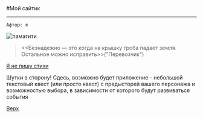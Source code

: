 <a id="anchor"></a>
---
#Мой сайтик 
___
```
Афтор: я
```
![памагити](https://koshka.top/uploads/posts/2021-11/1637904822_65-koshka-top-p-plachushchego-kota-79.jpg)

> <<Безнадежно — это когда на крышку гроба падает земля. Остальное можно исправить>>("Перевозчик")

[Я не пишу стихи](https://vk.com/club218500409)

Шутки в сторону! Сдесь, возможно будет приложение - небольшой текстовый квест (или просто квест) с предысторей вашего персонажа и возможностью выбора, в зависимости от которого будут развиваться события

[Верх](#anchor)

